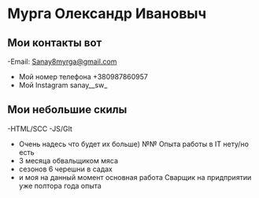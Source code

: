 # Мурга Олександр Ивановыч 
## Мои контакты вот 
-Email: Sanay8myrga@gmail.com
- Мой номер телефона +380987860957
- Мой Instagram sanay__sw_
## Мои небольшие скилы 
-HTML/SCC
-JS/GIt
- Очень надесь что будет их больше)
№№ Опыта работы в IT нету/но есть
- 3 месяца обвальщиком мяса
- сезонов 6 черешни в садах
- и моя на данный момент основная работа Сварщик на придприятии уже полтора года опыта
  
